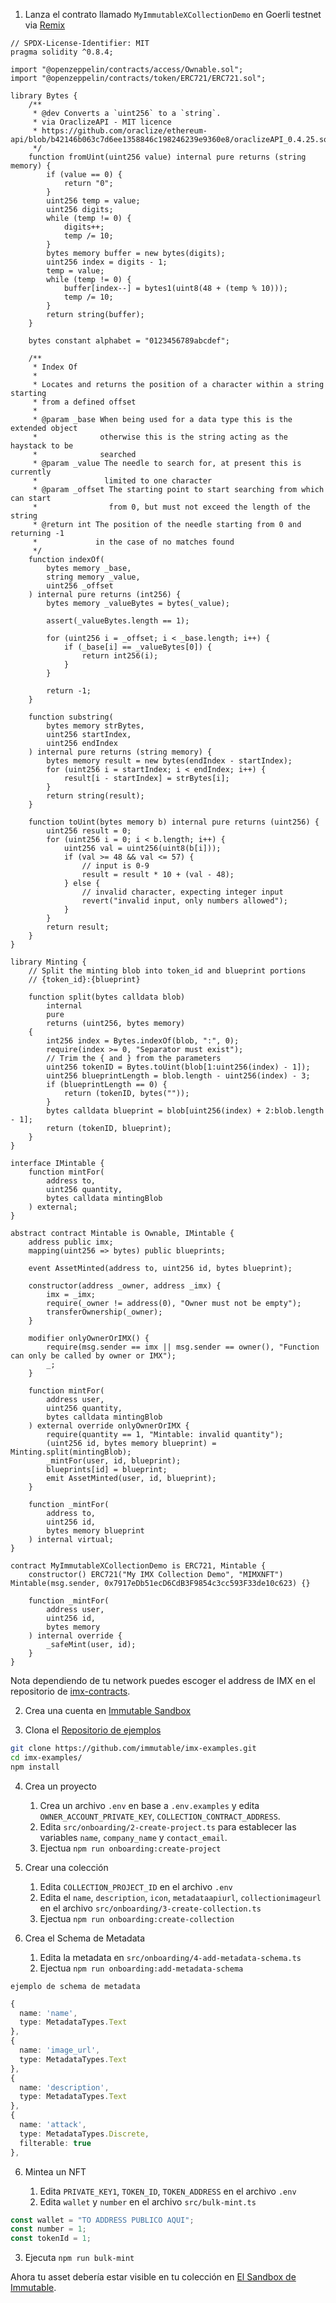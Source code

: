 1. Lanza el contrato llamado `MyImmutableXCollectionDemo` en Goerli testnet via [Remix](https://remix.ethereum.org/)

```solidity
// SPDX-License-Identifier: MIT
pragma solidity ^0.8.4;

import "@openzeppelin/contracts/access/Ownable.sol";
import "@openzeppelin/contracts/token/ERC721/ERC721.sol";

library Bytes {
    /**
     * @dev Converts a `uint256` to a `string`.
     * via OraclizeAPI - MIT licence
     * https://github.com/oraclize/ethereum-api/blob/b42146b063c7d6ee1358846c198246239e9360e8/oraclizeAPI_0.4.25.sol
     */
    function fromUint(uint256 value) internal pure returns (string memory) {
        if (value == 0) {
            return "0";
        }
        uint256 temp = value;
        uint256 digits;
        while (temp != 0) {
            digits++;
            temp /= 10;
        }
        bytes memory buffer = new bytes(digits);
        uint256 index = digits - 1;
        temp = value;
        while (temp != 0) {
            buffer[index--] = bytes1(uint8(48 + (temp % 10)));
            temp /= 10;
        }
        return string(buffer);
    }

    bytes constant alphabet = "0123456789abcdef";

    /**
     * Index Of
     *
     * Locates and returns the position of a character within a string starting
     * from a defined offset
     *
     * @param _base When being used for a data type this is the extended object
     *              otherwise this is the string acting as the haystack to be
     *              searched
     * @param _value The needle to search for, at present this is currently
     *               limited to one character
     * @param _offset The starting point to start searching from which can start
     *                from 0, but must not exceed the length of the string
     * @return int The position of the needle starting from 0 and returning -1
     *             in the case of no matches found
     */
    function indexOf(
        bytes memory _base,
        string memory _value,
        uint256 _offset
    ) internal pure returns (int256) {
        bytes memory _valueBytes = bytes(_value);

        assert(_valueBytes.length == 1);

        for (uint256 i = _offset; i < _base.length; i++) {
            if (_base[i] == _valueBytes[0]) {
                return int256(i);
            }
        }

        return -1;
    }

    function substring(
        bytes memory strBytes,
        uint256 startIndex,
        uint256 endIndex
    ) internal pure returns (string memory) {
        bytes memory result = new bytes(endIndex - startIndex);
        for (uint256 i = startIndex; i < endIndex; i++) {
            result[i - startIndex] = strBytes[i];
        }
        return string(result);
    }

    function toUint(bytes memory b) internal pure returns (uint256) {
        uint256 result = 0;
        for (uint256 i = 0; i < b.length; i++) {
            uint256 val = uint256(uint8(b[i]));
            if (val >= 48 && val <= 57) {
                // input is 0-9
                result = result * 10 + (val - 48);
            } else {
                // invalid character, expecting integer input
                revert("invalid input, only numbers allowed");
            }
        }
        return result;
    }
}

library Minting {
    // Split the minting blob into token_id and blueprint portions
    // {token_id}:{blueprint}

    function split(bytes calldata blob)
        internal
        pure
        returns (uint256, bytes memory)
    {
        int256 index = Bytes.indexOf(blob, ":", 0);
        require(index >= 0, "Separator must exist");
        // Trim the { and } from the parameters
        uint256 tokenID = Bytes.toUint(blob[1:uint256(index) - 1]);
        uint256 blueprintLength = blob.length - uint256(index) - 3;
        if (blueprintLength == 0) {
            return (tokenID, bytes(""));
        }
        bytes calldata blueprint = blob[uint256(index) + 2:blob.length - 1];
        return (tokenID, blueprint);
    }
}

interface IMintable {
    function mintFor(
        address to,
        uint256 quantity,
        bytes calldata mintingBlob
    ) external;
}

abstract contract Mintable is Ownable, IMintable {
    address public imx;
    mapping(uint256 => bytes) public blueprints;

    event AssetMinted(address to, uint256 id, bytes blueprint);

    constructor(address _owner, address _imx) {
        imx = _imx;
        require(_owner != address(0), "Owner must not be empty");
        transferOwnership(_owner);
    }

    modifier onlyOwnerOrIMX() {
        require(msg.sender == imx || msg.sender == owner(), "Function can only be called by owner or IMX");
        _;
    }

    function mintFor(
        address user,
        uint256 quantity,
        bytes calldata mintingBlob
    ) external override onlyOwnerOrIMX {
        require(quantity == 1, "Mintable: invalid quantity");
        (uint256 id, bytes memory blueprint) = Minting.split(mintingBlob);
        _mintFor(user, id, blueprint);
        blueprints[id] = blueprint;
        emit AssetMinted(user, id, blueprint);
    }

    function _mintFor(
        address to,
        uint256 id,
        bytes memory blueprint
    ) internal virtual;
}

contract MyImmutableXCollectionDemo is ERC721, Mintable {
    constructor() ERC721("My IMX Collection Demo", "MIMXNFT") Mintable(msg.sender, 0x7917eDb51ecD6CdB3F9854c3cc593F33de10c623) {}

    function _mintFor(
        address user,
        uint256 id,
        bytes memory
    ) internal override {
        _safeMint(user, id);
    }
}
```

Nota dependiendo de tu network puedes escoger el address de IMX en el repositorio de [imx-contracts](https://github.com/immutable/imx-contracts/#immutable-contract-addresses).

2. Crea una cuenta en [Immutable Sandbox](https://market.sandbox.immutable.com/)

3. Clona el [Repositorio de ejemplos](https://github.com/immutable/imx-examples.git)

```bash
git clone https://github.com/immutable/imx-examples.git
cd imx-examples/
npm install
```

4. Crea un proyecto

    1. Crea un archivo `.env` en base a `.env.examples` y edita `OWNER_ACCOUNT_PRIVATE_KEY`, `COLLECTION_CONTRACT_ADDRESS`.
    2. Edita `src/onboarding/2-create-project.ts` para establecer las variables `name`, `company_name` y `contact_email`.
    3. Ejectua `npm run onboarding:create-project`

5. Crear una colección

    1. Edita `COLLECTION_PROJECT_ID` en el archivo `.env`
    2. Edita el `name`, `description`, `icon`, `metadataapiurl`, `collectionimageurl` en el archivo `src/onboarding/3-create-collection.ts`
    3. Ejectua `npm run onboarding:create-collection`

6. Crea el Schema de Metadata

    1. Edita la metadata en `src/onboarding/4-add-metadata-schema.ts`
    2. Ejectua `npm run onboarding:add-metadata-schema`

`ejemplo de schema de metadata`
```ts
{
  name: 'name',
  type: MetadataTypes.Text
},
{
  name: 'image_url',
  type: MetadataTypes.Text
},
{
  name: 'description',
  type: MetadataTypes.Text
},
{
  name: 'attack',
  type: MetadataTypes.Discrete,
  filterable: true
},
```

6. Mintea un NFT

    1. Edita `PRIVATE_KEY1`, `TOKEN_ID`, `TOKEN_ADDRESS` en el archivo `.env`
    2. Edita `wallet` y `number` en el archivo `src/bulk-mint.ts`
```ts
const wallet = "TO ADDRESS PUBLICO AQUI";
const number = 1;
const tokenId = 1;
```

3. Ejecuta `npm run bulk-mint`

Ahora tu asset debería estar visible en tu colección en [El Sandbox de Immutable](market.sandbox.immutable.com).

